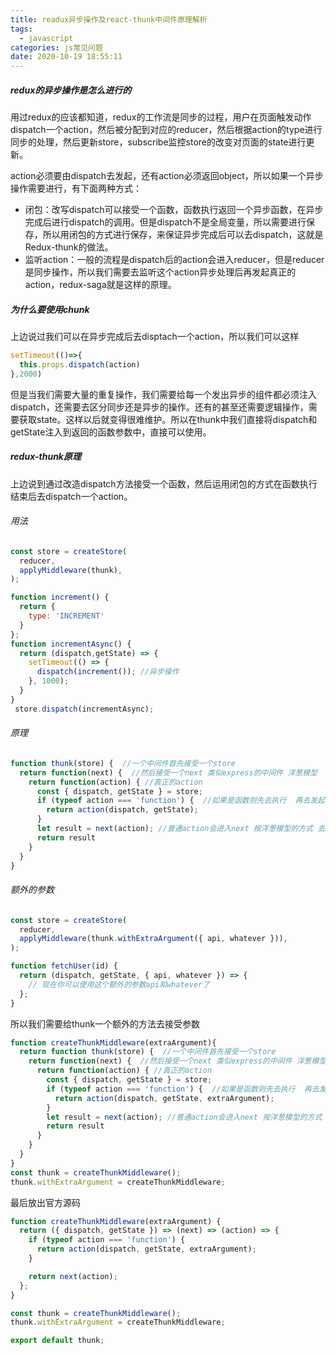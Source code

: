 ```yaml
---
title: readux异步操作及react-thunk中间件原理解析
tags:
  - javascript
categories: js常见问题
date: 2020-10-19 18:55:11
---
```


##### redux的异步操作是怎么进行的

用过redux的应该都知道，redux的工作流是同步的过程，用户在页面触发动作dispatch一个action，然后被分配到对应的reducer，然后根据action的type进行同步的处理，然后更新store，subscribe监控store的改变对页面的state进行更新。

action必须要由dispatch去发起，还有action必须返回object，所以如果一个异步操作需要进行，有下面两种方式：

- 闭包：改写dispatch可以接受一个函数，函数执行返回一个异步函数，在异步完成后进行dispatch的调用。但是dispatch不是全局变量，所以需要进行保存，所以用闭包的方式进行保存，来保证异步完成后可以去dispatch，这就是Redux-thunk的做法。
- 监听action：一般的流程是dispatch后的action会进入reducer，但是reducer是同步操作，所以我们需要去监听这个action异步处理后再发起真正的action，redux-saga就是这样的原理。

##### 为什么要使用chunk

上边说过我们可以在异步完成后去disptach一个action，所以我们可以这样

```javascript
setTimeout(()=>{
  this.props.dispatch(action)
},2000)
```

但是当我们需要大量的重复操作，我们需要给每一个发出异步的组件都必须注入dispatch，还需要去区分同步还是异步的操作。还有的甚至还需要逻辑操作，需要获取state。这样以后就变得很难维护。所以在thunk中我们直接将dispatch和getState注入到返回的函数参数中，直接可以使用。

##### redux-thunk原理

上边说到通过改造dispatch方法接受一个函数，然后运用闭包的方式在函数执行结束后去dispatch一个action。

###### 用法

```javascript
const store = createStore(
  reducer,
  applyMiddleware(thunk),
);

function increment() {
  return {
    type: 'INCREMENT'
  }
};
function incrementAsync() {
  return (dispatch,getState) => {
    setTimeout(() => {
      dispatch(increment()); //异步操作
    }, 1000);
  }
}
 store.dispatch(incrementAsync);
```

###### 原理

```javascript
function thunk(store) {  //一个中间件首先接受一个store
  return function(next) {  //然后接受一个next 类似express的中间件 洋葱模型
    return function(action) { //真正的action
      const { dispatch, getState } = store;
      if (typeof action === 'function') {  //如果是函数则先去执行  再去发起真正的action
        return action(dispatch, getState);
      }
      let result = next(action); //普通action会进入next 按洋葱模型的方式 去到下一个中间件被处理 最后被返回
      return result
    }
  }
}
```

###### 额外的参数

```javascript
const store = createStore(
  reducer,
  applyMiddleware(thunk.withExtraArgument({ api, whatever })),
);

function fetchUser(id) {
  return (dispatch, getState, { api, whatever }) => {
    // 现在你可以使用这个额外的参数api和whatever了
  };
}
```

所以我们需要给thunk一个额外的方法去接受参数

```javascript
function createThunkMiddleware(extraArgument){
  return function thunk(store) {  //一个中间件首先接受一个store
    return function(next) {  //然后接受一个next 类似express的中间件 洋葱模型
      return function(action) { //真正的action
        const { dispatch, getState } = store;
        if (typeof action === 'function') {  //如果是函数则先去执行  再去发起真正的action
          return action(dispatch, getState, extraArgument);
        }
        let result = next(action); //普通action会进入next 按洋葱模型的方式 去到下一个中间件被处理 最后被返回
        return result
      }
    }
  }
}
const thunk = createThunkMiddleware();
thunk.withExtraArgument = createThunkMiddleware;
```

最后放出官方源码

```javascript
function createThunkMiddleware(extraArgument) {
  return ({ dispatch, getState }) => (next) => (action) => {
    if (typeof action === 'function') {
      return action(dispatch, getState, extraArgument);
    }

    return next(action);
  };
}

const thunk = createThunkMiddleware();
thunk.withExtraArgument = createThunkMiddleware;

export default thunk;
```
